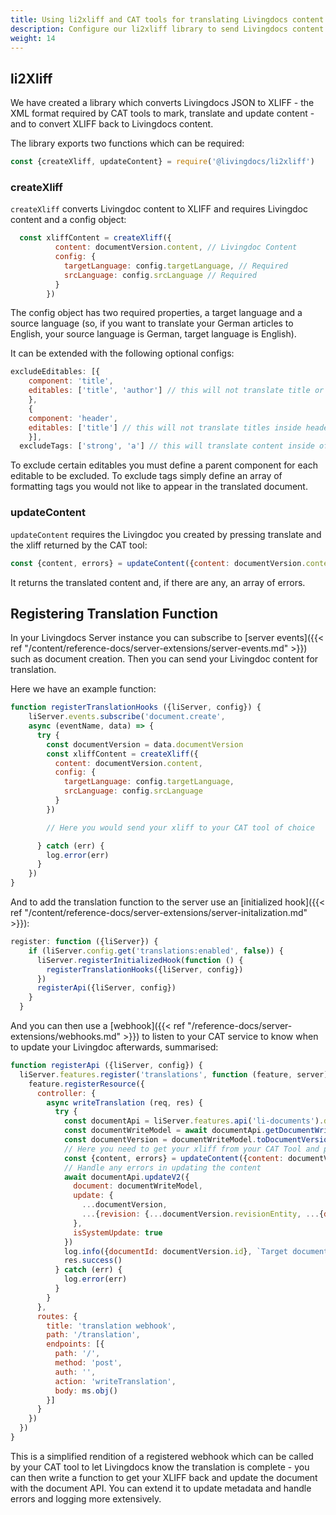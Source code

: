 ```yaml
---
title: Using li2xliff and CAT tools for translating Livingdocs content
description: Configure our li2xliff library to send Livingdocs content to CAT tools
weight: 14
---
```


## li2Xliff

We have created a library which converts Livingdocs JSON to XLIFF - the XML format required by CAT tools to mark, translate and update content - and to convert XLIFF back to Livingdocs content.

The library exports two functions which can be required:

```js
const {createXliff, updateContent} = require('@livingdocs/li2xliff')
```

### createXliff

`createXliff` converts Livingdoc content to XLIFF and requires Livingdoc content and a config object:

```js
  const xliffContent = createXliff({
          content: documentVersion.content, // Livingdoc Content
          config: {
            targetLanguage: config.targetLanguage, // Required
            srcLanguage: config.srcLanguage // Required
          }
        })
```

The config object has two required properties, a target language and a source language (so, if you want to translate your German articles to English, your source language is German, target language is English).

It can be extended with the following optional configs:

```js
excludeEditables: [{
    component: 'title',
    editables: ['title', 'author'] // this will not translate title or author editables inside title components
    },
    {
    component: 'header',
    editables: ['title'] // this will not translate titles inside header components
    }],
  excludeTags: ['strong', 'a'] // this will translate content inside of strong and anchor tags, but will not preserve the formatting
```

To exclude certain editables you must define a parent component for each editable to be excluded. To exclude tags simply define an array of formatting tags you would not like to appear in the translated document.

### updateContent

`updateContent` requires the Livingdoc you created by pressing translate and the xliff returned by the CAT tool:

```js
const {content, errors} = updateContent({content: documentVersion.content, xliff})
```

It returns the translated content and, if there are any, an array of errors.

## Registering Translation Function


In your Livingdocs Server instance you can subscribe to [server events]({{< ref "/content/reference-docs/server-extensions/server-events.md" >}}) such as document creation. Then you can send your Livingdoc content for translation.

Here we have an example function:


```js
function registerTranslationHooks ({liServer, config}) {
    liServer.events.subscribe('document.create',
    async (eventName, data) => {
      try {
        const documentVersion = data.documentVersion
        const xliffContent = createXliff({
          content: documentVersion.content,
          config: {
            targetLanguage: config.targetLanguage,
            srcLanguage: config.srcLanguage
          }
        })

        // Here you would send your xliff to your CAT tool of choice

      } catch (err) {
        log.error(err)
      }
    })
}
```

And to add the translation function to the server use an [initialized hook]({{< ref "/content/reference-docs/server-extensions/server-initalization.md" >}}):

```js
register: function ({liServer}) {
    if (liServer.config.get('translations:enabled', false)) {
      liServer.registerInitializedHook(function () {
        registerTranslationHooks({liServer, config})
      })
      registerApi({liServer, config})
    }
  }
```


And you can then use a [webhook]({{< ref "/reference-docs/server-extensions/webhooks.md" >}}) to listen to your CAT service to know when to update your Livingdoc afterwards, summarised:

```js
function registerApi ({liServer, config}) {
  liServer.features.register('translations', function (feature, server) {
    feature.registerResource({
      controller: {
        async writeTranslation (req, res) {
          try {
            const documentApi = liServer.features.api('li-documents').document // Get the document API
            const documentWriteModel = await documentApi.getDocumentWriteModel({projectId, documentId})
            const documentVersion = documentWriteModel.toDocumentVersion()
            // Here you need to get your xliff from your CAT Tool and pass it to updateContent:
            const {content, errors} = updateContent({content: documentVersion.content, xliff})
            // Handle any errors in updating the content
            await documentApi.updateV2({
              document: documentWriteModel,
              update: {
                ...documentVersion,
                ...{revision: {...documentVersion.revisionEntity, ...{data: {content}}}},
              },
              isSystemUpdate: true
            })
            log.info({documentId: documentVersion.id}, `Target document updated.`)
            res.success()
          } catch (err) {
            log.error(err)
          }
        }
      },
      routes: {
        title: 'translation webhook',
        path: '/translation',
        endpoints: [{
          path: '/',
          method: 'post',
          auth: '',
          action: 'writeTranslation',
          body: ms.obj()
        }]
      }
    })
  })
}
```

This is a simplified rendition of a registered webhook which can be called by your CAT tool to let Livingdocs know the translation is complete - you can then write a function to get your XLIFF back and update the document with the document API. You can extend it to update metadata and handle errors and logging more extensively.
